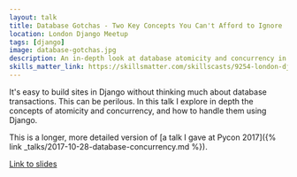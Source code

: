 ```yaml
---
layout: talk
title: Database Gotchas - Two Key Concepts You Can't Afford to Ignore
location: London Django Meetup
tags: [django]
image: database-gotchas.jpg
description: An in-depth look at database atomicity and concurrency in Django.
skills_matter_link: https://skillsmatter.com/skillscasts/9254-london-django-meetup
---
```

It's easy to build sites in Django without thinking much about database transactions.
This can be perilous. In this talk I explore in depth the concepts of atomicity and concurrency,
and how to handle them using Django.

This is a longer, more detailed version of [a talk I gave at Pycon 2017]({% link _talks/2017-10-28-database-concurrency.md %}).

[Link to slides](https://slides.com/davidseddon/database-gotchas/)
